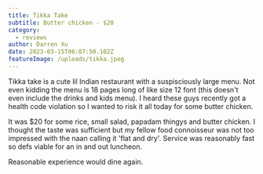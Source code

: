 ```yaml
---
title: Tikka Take
subtitle: Butter chicken - $20
category:
  - reviews
author: Darren Xu
date: 2023-03-15T06:07:50.102Z
featureImage: /uploads/tikka.jpeg
---
```

Tikka take is a cute lil Indian restaurant with a suspisciously large menu. Not even kidding the menu is 18 pages long of like size 12 font (this doesn't even include the drinks and kids menu). I heard these guys recently got a health code violation so I wanted to risk it all today for some butter chicken.

It was $20 for some rice, small salad, papadam thingys and butter chicken. I thought the taste was sufficient but my fellow food connoisseur was not too impressed with the naan calling it 'flat and dry'. Service was reasonably fast so defs viable for an in and out luncheon. 

Reasonable experience would dine again.